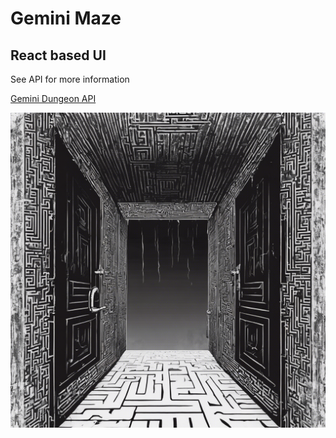 # Gemini Maze
## React based UI

See API for more information

[Gemini Dungeon API](https://github.com/shamantechnology/gemini-dungeon-api)

![Maze Idea](./src/maze_idea.png)